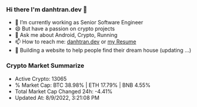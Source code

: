 ### Hi there I'm danhtran.dev 👋

- 🔭 I’m currently working as Senior Software Engineer
- 😄 But have a passion on crypto projects
- 💬 Ask me about Android, Crypto, Running 
- 📫 How to reach me: <a href="https://danhtran.dev" target="_blank">danhtran.dev</a> or <a href="Developer-Resume.pdf" target="_blank">my Resume</a>
- 🌱 Building a website to help people find their dream house (updating ...)

### Crypto Market Summarize
- Active Crypto: 13065
- % Market Cap: BTC 38.98% | ETH 17.79% | BNB 4.55%
- Total Market Cap Changed 24h: -4.41%
- Updated At: 8/9/2022, 3:21:08 PM
